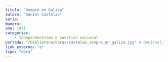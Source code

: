 ```yaml
---
titulo: "Sempre en Galiza"
autore: "Daniel Castelao"
serie:
Numero:
ano: 1971
categorias:
    - Independentismo e cuestión nacional
portada: "/biblioteca/obras/castelao_sempre_en_galiza.jpg" # Opcional, imaxe da portada
link_externo: "a"
tipo: "obra"
---
```

